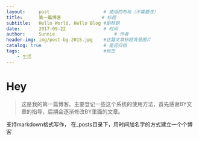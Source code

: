 ```yaml
---
layout:     post                    # 使用的布局（不需要改）
title:      第一篇博客               # 标题 
subtitle:   Hello World, Hello Blog #副标题
date:       2017-09-22              # 时间
author:     Sunnie                      # 作者
header-img: img/post-bg-2015.jpg    #这篇文章标题背景图片
catalog: true                       # 是否归档
tags:                               #标签
    - 生活
---
```


# Hey
>这是我的第一篇博客。主要登记一些这个系统的使用方法，首先感谢BY文章的指导，后期会逐渐修改BY里面的文章。

支持markdown格式写作，
在_posts目录下，用时间加名字的方式建立一个个博客
